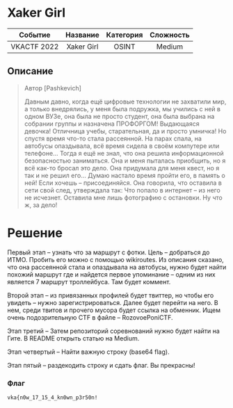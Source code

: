 # Xaker Girl

| Cобытие       | Название       | Категория | Сложность |
|:-------------:|:-------------: |:---------:|:---------:|
| VKAСTF 2022 | Xaker Girl | OSINT    | Medium |

## Описание

>Автор [Pashkevich]
>
>Давным давно, когда ещё цифровые технологии не захватили мир, а только внедрялись, у меня была подружка, мы учились с ней в одном ВУЗе, она была не просто студент, она была выбрана на собрании группы и назначена ПРОФОРГОМ! Выдающаяся девочка! Отличница учебы, старательная, да и просто умничка! Но спустя время что-то стала рассеянной. На парах спала, на автобусы опаздывала, всё время сидела в своём компутере или телефоне... Тогда я ещё не знал, что она решила информационной безопасностью заниматься. Она и меня пыталась приобщить, но я всё как-то бросал это дело. Она придумала для меня квест, но я так и не решил его... Думаю настало время пройти его, в память о ней! Если хочешь – присоединяйся. Она говорила, что оставила в сети свой след, утверждала так: Что попало в интернет – из него не исчезнет. Оставила мне лишь фотографию с остановки. Ну что ж, за дело!

# Решение

Первый этап – узнать что за маршрут с фотки. Цель – добраться до ИТМО. Пробить его можно c помощью wikiroutes. Из описания сказано, что она рассеянной стала и опаздывала на автобусы, нужно будет найти похожий маршрут где и найдется первое упоминание – одним из них является 7 маршрут троллейбуса. Там будет коммент.

Второй этап – из привязанных профилей будет твиттер, но чтобы его увидеть – нужно зарегистрироваться. Далее будет перейти на него. В нем, среди твитов и прочего мусора будет ссылка на обменник. Ищем очень подозрительную CTF в файле – RozovoePoniCTF.

Этап третий – Затем репозиторий соревнований нужно будет найти на Гите. В README открыть статью на Medium.

Этап четвертый – Найти важную строку (base64 flag).

Этап пятый – раздекодить строку и сдать флаг. Вы прекрасны!

### Флаг
```
vka{n0w_17_15_4_kn0wn_p3r50n!
```
